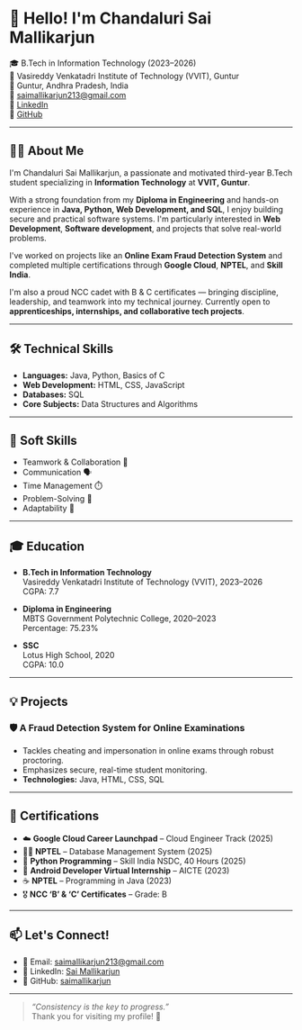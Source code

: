 # 👋 Hello! I'm Chandaluri Sai Mallikarjun

🎓 B.Tech in Information Technology (2023–2026)  
🏫 Vasireddy Venkatadri Institute of Technology (VVIT), Guntur  
📍 Guntur, Andhra Pradesh, India  
📧 saimallikarjun213@gmail.com  
🔗 [LinkedIn](https://www.linkedin.com/in/sai-mallikarjun-chandaluri/)  
🐙 [GitHub](https://github.com/saimallikarjun)

---

## 👨‍💻 About Me

I'm Chandaluri Sai Mallikarjun, a passionate and motivated third-year B.Tech student specializing in **Information Technology** at **VVIT, Guntur**.

With a strong foundation from my **Diploma in Engineering** and hands-on experience in **Java, Python, Web Development, and SQL**, I enjoy building secure and practical software systems. I'm particularly interested in **Web Development**, **Software development**, and projects that solve real-world problems.

I've worked on projects like an **Online Exam Fraud Detection System** and completed multiple certifications through **Google Cloud**, **NPTEL**, and **Skill India**.

I'm also a proud NCC cadet with B & C certificates — bringing discipline, leadership, and teamwork into my technical journey. Currently open to **apprenticeships, internships, and collaborative tech projects**.

---

## 🛠️ Technical Skills

- **Languages:** Java, Python, Basics of C  
- **Web Development:** HTML, CSS, JavaScript  
- **Databases:** SQL  
- **Core Subjects:** Data Structures and Algorithms  

---

## 🧠 Soft Skills

- Teamwork & Collaboration 🤝  
- Communication 🗣️  
- Time Management ⏱️  
- Problem-Solving 🧩  
- Adaptability 🔄  

---

## 🎓 Education

- **B.Tech in Information Technology**  
  Vasireddy Venkatadri Institute of Technology (VVIT), 2023–2026  
  CGPA: 7.7

- **Diploma in Engineering**  
  MBTS Government Polytechnic College, 2020–2023  
  Percentage: 75.23%

- **SSC**  
  Lotus High School, 2020  
  CGPA: 10.0

---

## 💡 Projects

### 🛡️ A Fraud Detection System for Online Examinations
- Tackles cheating and impersonation in online exams through robust proctoring.
- Emphasizes secure, real-time student monitoring.
- **Technologies:** Java, HTML, CSS, SQL  

---

## 📜 Certifications

- ☁️ **Google Cloud Career Launchpad** – Cloud Engineer Track (2025)  
- 🧑‍💻 **NPTEL** – Database Management System (2025)  
- 🐍 **Python Programming** – Skill India NSDC, 40 Hours (2025)  
- 📱 **Android Developer Virtual Internship** – AICTE (2023)  
- ☕ **NPTEL** – Programming in Java (2023)  
- 🎖️ **NCC ‘B’ & ‘C’ Certificates** – Grade: B


---

## 📫 Let's Connect!

- 📧 Email: saimallikarjun213@gmail.com  
- 🔗 LinkedIn: [Sai Mallikarjun](https://www.linkedin.com/in/sai-mallikarjun-chandaluri/)  
- 🐙 GitHub: [saimallikarjun](https://github.com/saimallikarjun)

---

> *“Consistency is the key to progress.”*  
> Thank you for visiting my profile! 🚀

